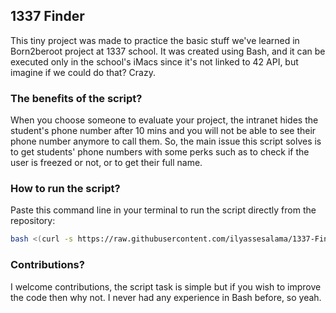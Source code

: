 ## 1337 Finder

This tiny project was made to practice the basic stuff we've learned in Born2beroot project at 1337 school. It was created using Bash, and it can be executed only in the school's iMacs since it's not linked to 42 API, but imagine if we could do that? Crazy.


### The benefits of the script?

When you choose someone to evaluate your project, the intranet hides the student's phone number after 10 mins and you will not be able to see their phone number anymore to call them. So, the main issue this script solves is to get students' phone numbers with some perks such as to check if the user is freezed or not, or to get their full name.

### How to run the script?

Paste this command line in your terminal to run the script directly from the repository:

```bash
bash <(curl -s https://raw.githubusercontent.com/ilyassesalama/1337-Finder/main/userdata.sh)
```

### Contributions?

I welcome contributions, the script task is simple but if you wish to improve the code then why not. I never had any experience in Bash before, so yeah.
